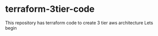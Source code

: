 # terraform-3tier-code
This repository has terraform code to create 3 tier aws architecture
Lets begin
